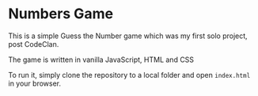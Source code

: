 # Numbers Game

This is a simple Guess the Number game which was my first solo project, post CodeClan.

The game is written in vanilla JavaScript, HTML and CSS

To run it, simply clone the repository to a local folder and open ```index.html``` in your browser.
